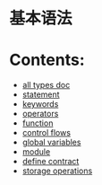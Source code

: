 基本语法
=========================================

# Contents:

* [all types doc](/language-syntax/all-types-doc)
* [statement](/language-syntax/statement)
* [keywords](/language-syntax/keywords)
* [operators](/language-syntax/operators)
* [function](/language-syntax/function)
* [control flows](/language-syntax/controlflows)
* [global variables](/language-syntax/global-variables)
* [module](/language-syntax/module)
* [define contract](/language-syntax/contract-def)
* [storage operations](/language-syntax/storage-operations)
   